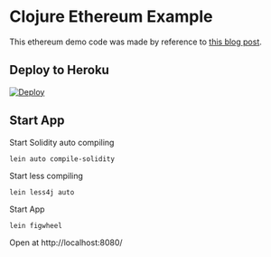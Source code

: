 # Clojure Ethereum Example

This ethereum demo code was made by reference to [this blog post](https://medium.com/@matus.lestan/how-to-create-decentralised-apps-with-clojurescript-re-frame-and-ethereum-81de24d72ff5#.nvfyq27lb).

## Deploy to Heroku

[![Deploy](https://www.herokucdn.com/deploy/button.svg)](https://heroku.com/deploy?template=https://github.com/cyubachi/ethereum-clojure-example/tree/develop)

## Start App
Start Solidity auto compiling
```
lein auto compile-solidity
```
Start less compiling
```
lein less4j auto
```
Start App
```
lein figwheel
```

Open at http://localhost:8080/

